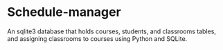 # Schedule-manager
An sqlite3 database that holds courses, students, and classrooms tables, and assigning classrooms to courses using Python and SQLite.
